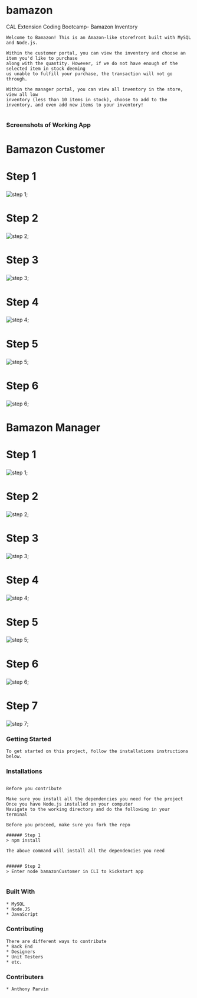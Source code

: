 # bamazon
CAL Extension Coding Bootcamp- Bamazon Inventory

 ```
Welcome to Bamazon! This is an Amazon-like storefront built with MySQL and Node.js. 

Within the customer portal, you can view the inventory and choose an item you'd like to purchase
along with the quantity. However, if we do not have enough of the selected item in stock deeming 
us unable to fulfill your purchase, the transaction will not go through.

Within the manager portal, you can view all inventory in the store, view all low
inventory (less than 10 items in stock), choose to add to the inventory, and even add new items to your inventory! 


 ```

### Screenshots of Working App

# Bamazon Customer <h1> 
# Step 1 <h3>
![step 1](images/step_1_bamazonCustomer.PNG);

# Step 2 <h3>
![step 2](images/step_2_bamazonCustomer.PNG);

# Step 3 <h3>
![step 3](images/step_3_bamazonCustomer.PNG);

# Step 4 <h3>
![step 4](images/step_4_bamazonCustomer.PNG);

# Step 5 <h3>
![step 5](images/step_5_bamazonCustomer.PNG);

# Step 6 <h3>
![step 6](images/step_6_bamazonCustomer.PNG);

# Bamazon Manager <h1> 

# Step 1 <h3>
![step 1](images/step_1_bamazonManager.PNG);

# Step 2 <h3>
![step 2](images/step_2_bamazonManager.PNG);

# Step 3 <h3>
![step 3](images/step_3_bamazonManager.PNG);

# Step 4 <h3>
![step 4](images/step_4_bamazonManager.PNG);

# Step 5 <h3>
![step 5](images/step_5_bamazonManager.PNG);

# Step 6 <h3>
![step 6](images/step_6_bamazonManager.PNG);

# Step 7 <h3>
![step 7](images/step_7_bamazonManager.PNG);


### Getting Started

```
To get started on this project, follow the installations instructions below.
```


### Installations
``` Installing

Before you contribute

Make sure you install all the dependencies you need for the project
Once you have Node.js installed on your computer
Navigate to the working directory and do the following in your terminal

Before you proceed, make sure you fork the repo

###### Step 1
> npm install

The above command will install all the dependencies you need


###### Step 2
> Enter node bamazonCustomer in CLI to kickstart app


```


### Built With

```
* MySQL
* Node.JS
* JavaScript

```

### Contributing

```
There are different ways to contribute
* Back End
* Designers
* Unit Testers
* etc.
```

### Contributers

```
* Anthony Parvin
```


